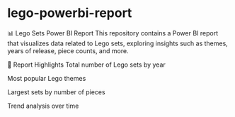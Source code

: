 # lego-powerbi-report




📊 Lego Sets Power BI Report
This repository contains a Power BI report that visualizes data related to Lego sets, exploring insights such as themes, years of release, piece counts, and more.

🧱 Report Highlights
Total number of Lego sets by year

Most popular Lego themes

Largest sets by number of pieces

Trend analysis over time
